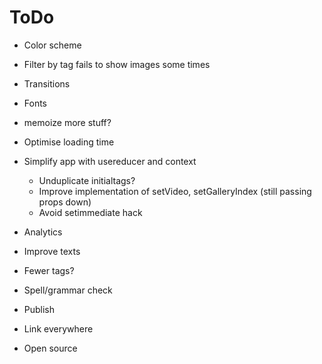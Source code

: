 # ToDo

- Color scheme
- Filter by tag fails to show images some times
- Transitions
- Fonts
- memoize more stuff?
- Optimise loading time
- Simplify app with usereducer and context
  - Unduplicate initialtags?
  - Improve implementation of setVideo, setGalleryIndex (still passing props down)
  - Avoid setimmediate hack
- Analytics
- Improve texts
- Fewer tags?
- Spell/grammar check

- Publish
- Link everywhere
- Open source
